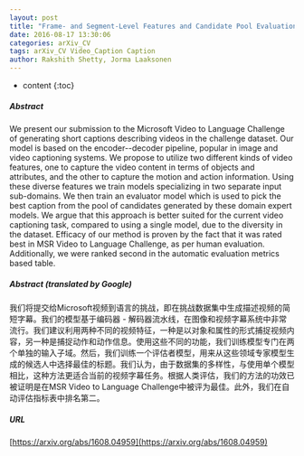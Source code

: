 ```yaml
---
layout: post
title: "Frame- and Segment-Level Features and Candidate Pool Evaluation for Video Caption Generation"
date: 2016-08-17 13:30:06
categories: arXiv_CV
tags: arXiv_CV Video_Caption Caption
author: Rakshith Shetty, Jorma Laaksonen
---
```


* content
{:toc}

##### Abstract
We present our submission to the Microsoft Video to Language Challenge of generating short captions describing videos in the challenge dataset. Our model is based on the encoder--decoder pipeline, popular in image and video captioning systems. We propose to utilize two different kinds of video features, one to capture the video content in terms of objects and attributes, and the other to capture the motion and action information. Using these diverse features we train models specializing in two separate input sub-domains. We then train an evaluator model which is used to pick the best caption from the pool of candidates generated by these domain expert models. We argue that this approach is better suited for the current video captioning task, compared to using a single model, due to the diversity in the dataset. Efficacy of our method is proven by the fact that it was rated best in MSR Video to Language Challenge, as per human evaluation. Additionally, we were ranked second in the automatic evaluation metrics based table.

##### Abstract (translated by Google)
我们将提交给Microsoft视频到语言的挑战，即在挑战数据集中生成描述视频的简短字幕。我们的模型基于编码器 - 解码器流水线，在图像和视频字幕系统中非常流行。我们建议利用两种不同的视频特征，一种是以对象和属性的形式捕捉视频内容，另一种是捕捉动作和动作信息。使用这些不同的功能，我们训练模型专门在两个单独的输入子域。然后，我们训练一个评估者模型，用来从这些领域专家模型生成的候选人中选择最佳的标题。我们认为，由于数据集的多样性，与使用单个模型相比，这种方法更适合当前的视频字幕任务。根据人类评估，我们的方法的功效已被证明是在MSR Video to Language Challenge中被评为最佳。此外，我们在自动评估指标表中排名第二。

##### URL
[https://arxiv.org/abs/1608.04959](https://arxiv.org/abs/1608.04959)

